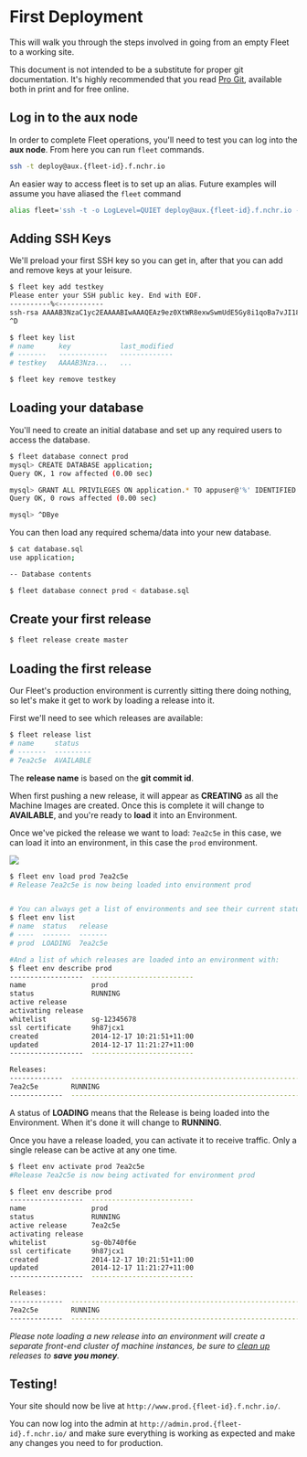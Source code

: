 # First Deployment

This will walk you through the steps involved in going from an empty Fleet
to a working site.

This document is not intended to be a substitute for proper git documentation. It's highly recommended that you read [Pro Git](http://git-scm.com/book), available both in print and for free online.

## Log in to the aux node

In order to complete Fleet operations, you'll need to test you can log into the **aux node**.
From here you can run `fleet` commands.

```bash
ssh -t deploy@aux.{fleet-id}.f.nchr.io
```

An easier way to access fleet is to set up an alias.
Future examples will assume you have aliased the `fleet` command

```bash
alias fleet='ssh -t -o LogLevel=QUIET deploy@aux.{fleet-id}.f.nchr.io --'
```

## Adding SSH Keys

We'll preload your first SSH key so you can get in, after that you can add and remove keys at your leisure.

```bash
$ fleet key add testkey
Please enter your SSH public key. End with EOF.
----------%<-----------
ssh-rsa AAAAB3NzaC1yc2EAAAABIwAAAQEAz9ez0XtWR8exwSwmUdE5Gy8i1qoBa7vJI18hB+9FKpHvPK+7TUwxwtvdp2vBPfQcP2Pu4bL5EsWYwpCIQ2LlFeooqjeNIsoGxvqVmiNF+ax5uS83r3kzPVKhhoaT6PSj8zZY6JlzDUUA0TU9IrPDquV/u8YApixwP53z4hmcCI6QaVNF/1zrrxzDsJDSJxDXSSRIstE8YgsyNf8yrT3LNTjIp5zmHtnJzm24IuGqLGRRuONri5yPjB0393oSOs9yH1ex9YogeQBRlS7JTSb1Hqa0WIU8qrCt4HwMwSNHPUphTOB/nrpafmalA9XJcOYGPCMswSCPgGuJ7jT2HMREvw==
^D

$ fleet key list
# name      key            last_modified
# -------   ------------   -------------
# testkey   AAAAB3Nza...   ...

$ fleet key remove testkey
```

## Loading your database

You'll need to create an initial database and set up any required users to access the database.

```bash
$ fleet database connect prod
mysql> CREATE DATABASE application;
Query OK, 1 row affected (0.00 sec)

mysql> GRANT ALL PRIVILEGES ON application.* TO appuser@'%' IDENTIFIED BY '{password}';
Query OK, 0 rows affected (0.00 sec)

mysql> ^DBye
```

You can then load any required schema/data into your new database.

```bash
$ cat database.sql
use application;

-- Database contents

$ fleet database connect prod < database.sql

```

## Create your first release

```bash
$ fleet release create master
```

## Loading the first release

Our Fleet's production environment is currently sitting there doing nothing, so
let's make it get to work by loading a release into it.

First we'll need to see which releases are available:

```bash
$ fleet release list
# name     status
# -------  ---------
# 7ea2c5e  AVAILABLE
```

The **release name** is based on the **git commit id**.

When first pushing a new release, it will appear as **CREATING** as all the Machine Images are created. Once this is complete it will change to **AVAILABLE**, and you're ready to **load** it into an Environment.

Once we've picked the release we want to load: `7ea2c5e` in this case, we can
load it into an environment, in this case the `prod` environment.

![](/getting-started/fleet-load-release.png)

```bash
$ fleet env load prod 7ea2c5e
# Release 7ea2c5e is now being loaded into environment prod


# You can always get a list of environments and see their current status with:
$ fleet env list
# name  status   release
# ----  -------  -------
# prod  LOADING  7ea2c5e

#And a list of which releases are loaded into an environment with:
$ fleet env describe prod
------------------  -------------------------
name                prod
status              RUNNING
active release
activating release
whitelist           sg-12345678
ssl certificate     9h87jcx1
created             2014-12-17 10:21:51+11:00
updated             2014-12-17 11:21:27+11:00
------------------  -------------------------

Releases:
-------------  -----------------------------------------------------------------------
7ea2c5e        RUNNING
-------------  -----------------------------------------------------------------------

```

A status of **LOADING** means that the Release is being loaded into the Environment. When it's done it will change to **RUNNING**.

Once you have a release loaded, you can activate it to receive traffic. Only a single release can be active at any one time.
```bash
$ fleet env activate prod 7ea2c5e
#Release 7ea2c5e is now being activated for environment prod

$ fleet env describe prod
------------------  -------------------------
name                prod
status              RUNNING
active release      7ea2c5e
activating release
whitelist           sg-0b740f6e
ssl certificate     9h87jcx1
created             2014-12-17 10:21:51+11:00
updated             2014-12-17 11:21:27+11:00
------------------  -------------------------

Releases:
-------------  -----------------------------------------------------------------------
7ea2c5e        RUNNING
-------------  -----------------------------------------------------------------------

```
_Please note loading a new release into an environment will create a separate front-end cluster of machine instances, be sure to
[clean up](/getting-started/cleaning-up-releases/) releases to **save you money**._

## Testing!

Your site should now be live at ``http://www.prod.{fleet-id}.f.nchr.io/``.

You can now log into the admin at ``http://admin.prod.{fleet-id}.f.nchr.io/``
and make sure everything is working as expected and make any changes you need to
for production.
